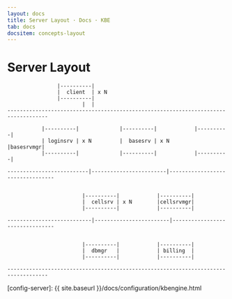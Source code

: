 ```yaml
---
layout: docs
title: Server Layout · Docs · KBE
tab: docs
docsitem: concepts-layout
---
```


Server Layout
=============


					|----------|
					|  client  | x N
					|----------|
				            |  |
	-----------------------------------------------------------------------------------

               |----------|             |----------|            |----------|
               | loginsrv | x N         |  basesrv | x N        |basesrvmgr|
               |----------|             |----------|            |----------|
				
	--------------------------|------------------------|---------------------------------


                            |----------|            |----------|
                      	    |  cellsrv | x N        |cellsrvmgr|
                            |----------|            |----------|

	---------------------------|------------------------|--------------------------------


                            |----------|            |----------|
                      	    |  dbmgr   |            | billing  |
                            |----------|            |----------|

	-----------------------------------------------------------------------------------




[config-server]: {{ site.baseurl }}/docs/configuration/kbengine.html
